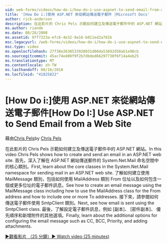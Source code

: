 ```yaml
---
uid: web-forms/videos/how-do-i/how-do-i-use-aspnet-to-send-email-from-a-web-site
title: '[How Do i:]使用 ASP.NET 來從網站傳送電子郵件 |Microsoft Docs'
author: rick-anderson
description: 在此影片的 Chris Pels 示範如何建立及傳送電子郵件中的 ASP.NET 網站。 首先，了解的 System.Net.Mail 命名空間 f 中的核心類別...
ms.author: riande
ms.date: 08/28/2008
ms.assetid: 97f7323a-efc6-4e32-9a16-b011ed2a781b
msc.legacyurl: /web-forms/videos/how-do-i/how-do-i-use-aspnet-to-send-email-from-a-web-site
msc.type: video
ms.openlocfilehash: 27f38e2638533928031d00da53692d50ab1e98cb
ms.sourcegitcommit: 45ac74e400f9f2b7dbded66297730f6f14a4eb25
ms.translationtype: MT
ms.contentlocale: zh-TW
ms.lasthandoff: 08/16/2018
ms.locfileid: "41825822"
---
```

<a name="how-do-i-use-aspnet-to-send-email-from-a-web-site"></a><span data-ttu-id="829a4-104">[How Do i:]使用 ASP.NET 來從網站傳送電子郵件</span><span class="sxs-lookup"><span data-stu-id="829a4-104">[How Do I:] Use ASP.NET to Send Email from a Web Site</span></span>
====================
<span data-ttu-id="829a4-105">藉由[Chris Pels](https://twitter.com/chrispels)</span><span class="sxs-lookup"><span data-stu-id="829a4-105">by [Chris Pels](https://twitter.com/chrispels)</span></span>

<span data-ttu-id="829a4-106">在此影片的 Chris Pels 示範如何建立及傳送電子郵件中的 ASP.NET 網站。</span><span class="sxs-lookup"><span data-stu-id="829a4-106">In this video Chris Pels shows how to create and send an email in an ASP.NET web site.</span></span> <span data-ttu-id="829a4-107">首先，深入了解在 ASP.NET 網站傳送郵件的 System.Net.Mail 命名空間中的核心類別。</span><span class="sxs-lookup"><span data-stu-id="829a4-107">First, learn about the core classes in the System.Net.Mail namespace for sending mail in an ASP.NET web site.</span></span> <span data-ttu-id="829a4-108">了解如何建立使用 MailMessage 類別，包括如何使用 MailAddress 類別 From 位址以及如何包含一個或更多位址的電子郵件訊息。</span><span class="sxs-lookup"><span data-stu-id="829a4-108">See how to create an email message using the MailMessage class including how to use the MailAddress class for the From address and how to include one or more To addresses.</span></span> <span data-ttu-id="829a4-109">接下來，請參閱如何傳送電子郵件使用 SmtpClient 類別。</span><span class="sxs-lookup"><span data-stu-id="829a4-109">Next, see how email is sent using the SmtpClient class.</span></span> <span data-ttu-id="829a4-110">最後，了解設定電子郵件訊息，例如 [副本]、 [密件副本]、 優先順序和新增附件的其他選項。</span><span class="sxs-lookup"><span data-stu-id="829a4-110">Finally, learn about the additional options for configuring the email message such as CC, BCC, Priority, and adding attachments.</span></span>

[<span data-ttu-id="829a4-111">&#9654;觀看影片 （25 分鐘）</span><span class="sxs-lookup"><span data-stu-id="829a4-111">&#9654; Watch video (25 minutes)</span></span>](https://channel9.msdn.com/Blogs/ASP-NET-Site-Videos/how-do-i-use-aspnet-to-send-email-from-a-web-site)
